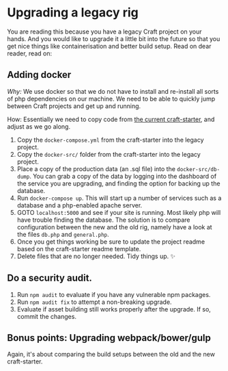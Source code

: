 # Upgrading a legacy rig

You are reading this because you have a legacy Craft project on your hands. And you would like to upgrade it a little bit into the future so that you get nice things like containerisation and better build setup. Read on dear reader, read on:

## Adding docker

_Why:_ We use docker so that we do not have to install and re-install all sorts of php dependencies on our machine. We need to be able to quickly jump between Craft projects and get up and running.

How: Essentially we need to copy code from [the current craft-starter](https://github.com/netliferesearch/craft-starter), and adjust as we go along.

1. Copy the `docker-compose.yml` from the craft-starter into the legacy project.
2. Copy the `docker-src/` folder from the craft-starter into the legacy project.
3. Place a copy of the production data (an .sql file) into the `docker-src/db-dump`. You can grab a copy of the data by logging into the dashboard of the service you are upgrading, and finding the option for backing up the database.
4. Run `docker-compose up`. This will start up a number of services such as a database and a php-enabled apache server.
5. GOTO `localhost:5000` and see if your site is running. Most likely php will have trouble finding the database. The solution is to compare configuration between the new and the old rig, namely have a look at the files `db.php` and `general.php`.
6. Once you get things working be sure to update the project readme based on the craft-starter readme template.
7. Delete files that are no longer needed. Tidy things up. :sparkles:

## Do a security audit.

1. Run `npm audit` to evaluate if you have any vulnerable npm packages.
1. Run `npm audit fix` to attempt a non-breaking upgrade.
1. Evaluate if asset building still works properly after the upgrade. If so, commit the changes.

## Bonus points: Upgrading webpack/bower/gulp

Again, it's about comparing the build setups between the old and the new craft-starter.
